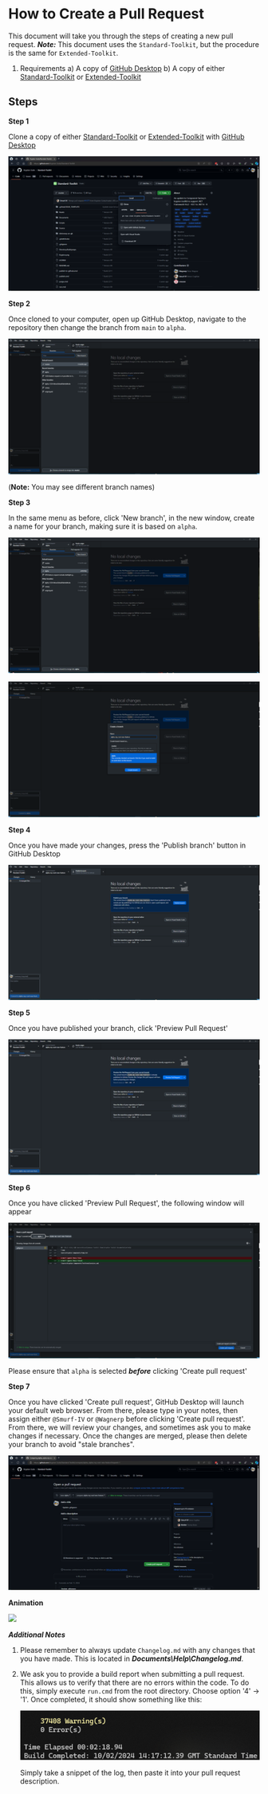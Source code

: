 # How to Create a Pull Request

This document will take you through the steps of creating a new pull request. ***Note:*** This document uses the `Standard-Toolkit`, but the procedure is the same for `Extended-Toolkit`.

1) Requirements
    a) A copy of [GitHub Desktop](https://desktop.github.com/)
    b) A copy of either [Standard-Toolkit](https://github.com/Krypton-Suite/Standard-Toolkit) or [Extended-Toolkit](https://github.com/Krypton-Suite/Extended-Toolkit)
    
 ## Steps
 
 **Step 1**
 
 Clone a copy of either [Standard-Toolkit](https://github.com/Krypton-Suite/Standard-Toolkit) or [Extended-Toolkit](https://github.com/Krypton-Suite/Extended-Toolkit) with [GitHub Desktop](https://desktop.github.com/)
 
![](Making%20a%20Pull%20Request/Step%201.png)
 
 **Step 2**
 
 Once cloned to your computer, open up GitHub Desktop, navigate to the repository then change the branch from `main` to `alpha`.
 
![](Making%20a%20Pull%20Request/Step%202.png)
 
 (**Note:** You may see different branch names)
 
 **Step 3**
 
 In the same menu as before, click 'New branch', in the new window, create a name for your branch, making sure it is based on `alpha`.
 
![](Making%20a%20Pull%20Request/Step%203a.png)

![](Making%20a%20Pull%20Request/Step%203b.png)
 
 **Step 4**
 
 Once you have made your changes, press the 'Publish branch' button in GitHub Desktop
 
![](Making%20a%20Pull%20Request/Step%204.png)
 
 **Step 5**
 
 Once you have published your branch, click 'Preview Pull Request'

![](Making%20a%20Pull%20Request/Step%205.png)

**Step 6**

Once you have clicked 'Preview Pull Request', the following window will appear

![](Making%20a%20Pull%20Request/Step%206.png)

Please ensure that `alpha` is selected ***before*** clicking 'Create pull request'

**Step 7**

Once you have clicked 'Create pull request', GitHub Desktop will launch your default web browser. From there, please type in your notes, then assign either `@Smurf-IV` or `@Wagnerp` before clicking 'Create pull request'. From there, we will review your changes, and sometimes ask you to make changes if necessary. Once the changes are merged, please then delete your branch to avoid "stale branches".

![](Making%20a%20Pull%20Request/Step%207.png)

**Animation**

![](https://github.com/Krypton-Suite/Documentation/blob/main/Assets/Miscellaneous/Making%20a%20Pull%20Request/Creating%20a%20pull%20request.gif?raw=true)

***Additional Notes***

1) Please remember to always update `Changelog.md` with any changes that you have made. This is located in ***Documents\Help\Changelog.md***.

2) We ask you to provide a build report when submitting a pull request. This allows us to verify that there are no errors within the code. To do this, simply execute `run.cmd` from the root directory. Choose option '4' -> '1'. Once completed, it should show something like this:
    
   ![](Making%20a%20Pull%20Request/Build%20Log%20Example.png)

   Simply take a snippet of the log, then paste it into your pull request description.
 